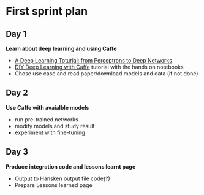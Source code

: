 # First sprint plan

## Day 1
**Learn about deep learning and using Caffe**

* [A Deep Learning Toturial: from Perceptrons to Deep Networks](http://www.toptal.com/machine-learning/an-introduction-to-deep-learning-from-perceptrons-to-deep-networks)
* [DIY Deep Learning with Caffe](https://docs.google.com/presentation/d/1UeKXVgRvvxg9OUdh_UiC5G71UMscNPlvArsWER41PsU/edit?pli=1#slide=id.gc2fcdcce7_216_101) tutorial with the hands on notebooks
*  Chose use case and read paper/download models and data (if not done)

## Day 2
**Use Caffe with avaialble models**
 * run pre-trained networks
 * modify models and study result
 * experiment with fine-tuning 

## Day 3
**Produce integration code and lessons learnt page**
* Output to Hansken output file code(?)
* Prepare Lessons learned page
